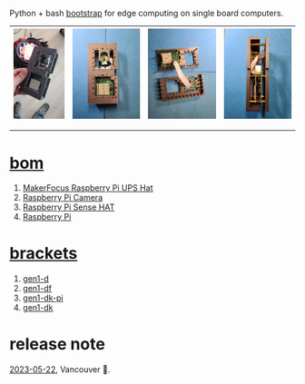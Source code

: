 Python + bash <a href="https://github.com/kamangir/blue-sbc">bootstrap</a> for edge computing on single board computers.

| [![image](../images/blue-sense-1.jpg)](https://github.com/kamangir/blue-bracket/blob/main/images/blue-sense-1.jpg) | [![image](../images/blue-sense-2.jpg)](https://github.com/kamangir/blue-bracket/blob/main/images/blue-sense-2.jpg) | [![image](../images/blue-sense-3.jpg)](https://github.com/kamangir/blue-bracket/blob/main/images/blue-sense-3.jpg) | [![image](../images/blue-sense-4.jpg)](https://github.com/kamangir/blue-bracket/blob/main/images/blue-sense-4.jpg) |
| --- | --- | --- | --- |

---

# [bom](../parts.md)

1. [MakerFocus Raspberry Pi UPS Hat](../parts.md#makerfocus-raspberry-pi-ups-hat)
1. [Raspberry Pi Camera](../parts.md#raspberry-pi-camera)
1. [Raspberry Pi Sense HAT](../parts.md#raspberry-pi-sense-hat)
1. [Raspberry Pi](../parts.md#raspberry-pi)

# [brackets](../brackets)

1. [gen1-d](../brackets/gen1-d/gen1-d.stl)
1. [gen1-df](../brackets/gen1-df/gen1-df.stl)
1. [gen1-dk-pi](../brackets/gen1-dk-pi/gen1-dk-pi.stl)
1. [gen1-dk](../brackets/gen1-dk/gen1-dk.stl)

# release note
[2023-05-22](https://medium.com/@arash-kamangir/blue-sense-93dd45e7e588), Vancouver 🌈.
